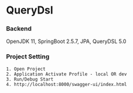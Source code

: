 # QueryDsl

### Backend
OpenJDK 11, SpringBoot 2.5.7, JPA, QueryDSL 5.0

### Project Setting
```
1. Open Project
2. Application Activate Profile - local OR dev
3. Run/Debug Start
4. http://localhost:8000/swagger-ui/index.html
```

